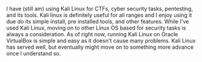 I have (still am) using Kali Linux for CTFs, cyber security tasks, pentesting, and its tools. Kali linux is definitely useful for all ranges and I enjoy using it due do its simple install, pre installed tools, and other features.  While I've used Kali Linux, moving on to other Linux OS based for security tasks is always a consideration.  As of right now, running Kali Linux on Oracle VirtualBox is simple and easy as it doesn't cause many problems. Kali Linux has served well, but eventually might move on to something more advance once I understand so.
